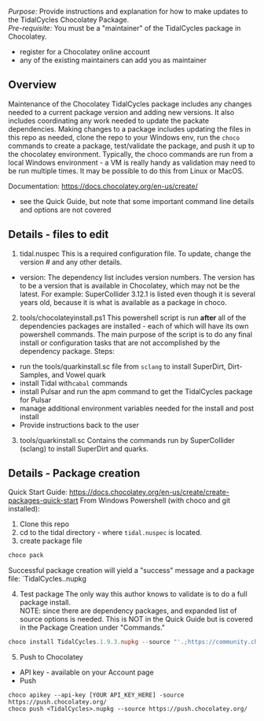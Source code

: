*Purpose:* Provide instructions and explanation for how to make updates to the TidalCycles Chocolatey Package.  
*Pre-requisite:* You must be a "maintainer" of the TidalCycles package in Chocolatey. 
  - register for a Chocolatey online account
  - any of the existing maintainers can add you as maintainer

## Overview
Maintenance of the Chocolatey TidalCycles package includes any changes needed to a current package version and adding new versions.
It also includes coordinating any work needed to update the packate dependencies. Making changes to a package includes updating the files in this repo as needed, clone the repo to your Windows env, run the `choco` commands to create a package, test/validate the package, and push it up to the chocolatey environment. Typically, the choco commands are run from a local Windows environment - a VM is really handy as validation may need to be run multiple times. It may be possible to do this from Linux or MacOS. 

Documentation: https://docs.chocolatey.org/en-us/create/
- see the Quick Guide, but note that some important command line details and options are not covered

## Details - files to edit
1. tidal.nuspec
This is a required configuration file. To update, change the version # and any other details. 
  - version: The dependency list includes version numbers. The version has to be a version that is available in Chocolatey, which may not be the latest. For example: SuperCollider 3.12.1 is listed even though it is several years old, because it is what is available as a package in choco. 

2. tools/chocolateyinstall.ps1
This powershell script is run **after** all of the dependencies packages are installed - each of which will have its own powershell commands. The main purpose of the script is to do any final install or configuration tasks that are not accomplished by the dependency package. Steps:
  - run the tools/quarkinstall.sc file from `sclang` to install SuperDirt, Dirt-Samples, and Vowel quark
  - install Tidal with`cabal` commands
  - install Pulsar and run the apm command to get the TidalCycles package for Pulsar
  - manage additional environment variables needed for the install and post install
  - Provide instructions back to the user

3. tools/quarkinstall.sc
Contains the commands run by SuperCollider (sclang) to install SuperDirt and quarks.

## Details - Package creation
Quick Start Guide: https://docs.chocolatey.org/en-us/create/create-packages-quick-start
From Windows Powershell (with choco and git installed):
1. Clone this repo
2. cd to the tidal directory - where `tidal.nuspec` is located.
3. create package file

```powershell
choco pack
```

Successful package creation will yield a "success" message and a package file: `TidalCycles.<version>.nupkg

4. Test package
The only way this author knows to validate is to do a full package install.  
NOTE: since there are dependency packages, and expanded list of source options is needed. This is NOT in the Quick Guide but is covered in the Package Creation under "Commands."

```powershell
choco install TidalCycles.1.9.3.nupkg --source "'.;https://community.chocolatey.org/api/v2'"
```

5. Push to Chocolatey
  - API key - available on your Account page
  - Push

```
choco apikey --api-key [YOUR API_KEY_HERE] -source https://push.chocolatey.org/
choco push <TidalCycles>.nupkg --source https://push.chocolatey.org/
